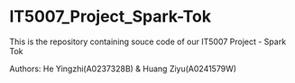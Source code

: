 # IT5007_Project_Spark-Tok
This is the repository containing souce code of our IT5007 Project - Spark Tok

Authors: He Yingzhi(A0237328B) & Huang Ziyu(A0241579W)
